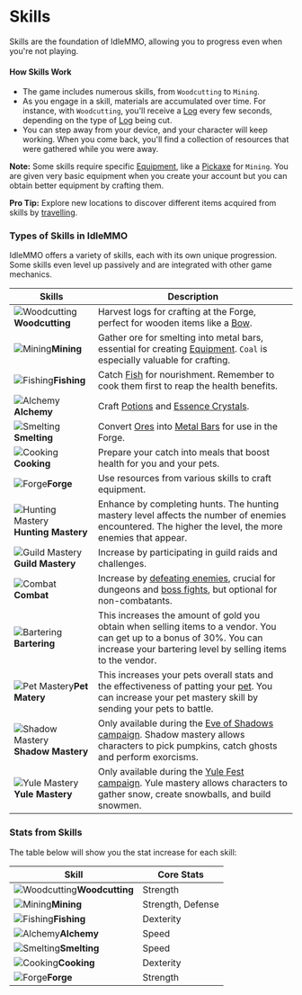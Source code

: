 # Skills

Skills are the foundation of IdleMMO, allowing you to progress even when you're not playing.

#### How Skills Work

- The game includes numerous skills, from `Woodcutting` to `Mining`. 
- As you engage in a skill, materials are accumulated over time. For instance, with `Woodcutting`, you'll receive a [Log](/wiki/items-and-pets/item-types?same_window=true) every few seconds, depending on the type of [Log](/wiki/items-and-pets/item-types?same_window=true) being cut.
- You can step away from your device, and your character will keep working. When you come back, you'll find a collection of resources that were gathered while you were away.

**Note:** Some skills require specific [Equipment](/wiki/items-and-pets/equipment?same_window=true), like a [Pickaxe](/wiki/items-and-pets/item-types?same_window=true) for `Mining`. You are given very basic equipment when you create your account but you can obtain better equipment by crafting them.

**Pro Tip:** Explore new locations to discover different items acquired from skills by [travelling](/wiki/activities-and-challenges/travelling?same_window=true).

### Types of Skills in IdleMMO

IdleMMO offers a variety of skills, each with its own unique progression. Some skills even level up passively and are integrated with other game mechanics.

| Skills | Description |
| -----  | ------      |
| <div>![Woodcutting](https://cdn.idle-mmo.com/cdn-cgi/image/width=24,height=24/uploaded/skins/DKC4LgMAyoUlDmo99LJOVbtUZsezIi-metad29vZGN1dHRpbmcucG5n-.png)__Woodcutting__</div> | Harvest logs for crafting at the Forge, perfect for wooden items like a [Bow](/wiki/items-and-pets/item-types?same_window=true). |
| <div>![Mining](https://cdn.idle-mmo.com/cdn-cgi/image/width=24,height=24/uploaded/skins/CwqOzwaWgR9ooe0BVEpgtKCAduFpka-metabWluaW5nLnBuZw==-.png)__Mining__</div> | Gather ore for smelting into metal bars, essential for creating [Equipment](/wiki/items-and-pets/equipment?same_window=true). `Coal` is especially valuable for crafting. |
| <div>![Fishing](https://cdn.idle-mmo.com/cdn-cgi/image/width=24,height=24/uploaded/skins/aFjVlrHK2um38ufObrBRXGOZOxGHsj-metaZmlzaGluZy5wbmc=-.png)__Fishing__</div> | Catch [Fish](/wiki/items-and-pets/item-types?same_window=true) for nourishment. Remember to cook them first to reap the health benefits. |
| <div>![Alchemy](https://cdn.idle-mmo.com/cdn-cgi/image/width=24,height=24/uploaded/skins/tMKfSVT7ZSbPwMxEIKmulq1B7lFIYZ-metaYWxjaGVteS5wbmc=-.png)__Alchemy__</div> | Craft [Potions](/wiki/items-and-pets/item-types?same_window=true) and [Essence Crystals](/wiki/items-and-pets/item-types?same_window=true). |
| <div>![Smelting](https://cdn.idle-mmo.com/cdn-cgi/image/width=24,height=24/uploaded/skins/01HMV8CSV9P697HRCPBMQMY6VA.png)__Smelting__</div> | Convert [Ores](/wiki/items-and-pets/item-types) into [Metal Bars](/wiki/items-and-pets/item-types?same_window=true) for use in the Forge. |
| <div>![Cooking](https://cdn.idle-mmo.com/cdn-cgi/image/width=24,height=24/uploaded/skins/wI2XxGzeSRX6AFMRUADAnKji9NgOIK-metaY29va2luZy5wbmc=-.png)__Cooking__</div> | Prepare your catch into meals that boost health for you and your pets. |
| <div>![Forge](https://cdn.idle-mmo.com/cdn-cgi/image/width=24,height=24/uploaded/skins/tuVX8BVjiz53PoeSWF1KJ26OTEOoZI-metaaDkucG5n-.png)__Forge__</div> | Use resources from various skills to craft equipment. |
| <div>![Hunting Mastery](https://cdn.idle-mmo.com/cdn-cgi/image/width=24,height=24/uploaded/skins/ryXY3r3TY70wWquLMMZ7idvKVR19GS-metaaHVudGluZy1pbWFnZS5wbmc=-.png)__Hunting Mastery__</div> | Enhance by completing hunts. The hunting mastery level affects the number of enemies encountered. The higher the level, the more enemies that appear. |
| <div>![Guild Mastery](https://cdn.idle-mmo.com/cdn-cgi/image/width=24,height=24/uploaded/skins/01HQQJQD8BME4JCHG9H879XM0Q.png)__Guild Mastery__</div> | Increase by participating in guild raids and challenges. |
| <div>![Combat](https://cdn.idle-mmo.com/cdn-cgi/image/width=24,height=24/uploaded/skins/1eJxBXb1BOJuZpUr2sL3NwaWOV3Gr0-metadGluLXN3b3JkLnBuZw==-.png)__Combat__</div> |  Increase by [defeating enemies](/wiki/activities-and-challenges/hunting-and-battling?same_window=true), crucial for dungeons and [boss fights](/wiki/activities-and-challenges/world-bosses), but optional for non-combatants. |
| <div>![Bartering](https://cdn.idle-mmo.com/cdn-cgi/image/width=24,height=24/uploaded/skins/Druis2lTKqmbl8YmDDVCy2TaYFl430-metaYmFydGVyaW5nLnBuZw==-.png)__Bartering__</div> | This increases the amount of gold you obtain when selling items to a vendor. You can get up to a bonus of 30%. You can increase your bartering level by selling items to the vendor. |
| <div>![Pet Mastery](https://cdn.idle-mmo.com/cdn-cgi/image/width=24,height=24/uploaded/skins/ByGAnT8nNgP0noQicPXr4mhgv1Ux6f-metaZHJhZ29uIDEucG5n-.png)__Pet Matery__</div> | This increases your pets overall stats and the effectiveness of patting your [pet](/wiki/items-and-pets/pets?same_window=true). You can increase your pet mastery skill by sending your pets to battle. |
| <div>![Shadow Mastery](https://cdn.idle-mmo.com/cdn-cgi/image/width=24,height=24/uploaded/skins/2DKOpVK1LsY1jwOER6tfuBfPGTDXHF-metacHVtcGtpbjMucG5n-.png)__Shadow Mastery__</div> | Only available during the [Eve of Shadows campaign](/wiki/activities-and-challenges/campaigns?same_window=true). Shadow mastery allows characters to pick pumpkins, catch ghosts and perform exorcisms. |
| <div>![Yule Mastery](https://cdn.idle-mmo.com/cdn-cgi/image/width=24,height=24/uploaded/skins/OXBGDWcgUce8zFwEUocxz59E6uABq9-metac25vd21hbi5wbmc=-.png)__Yule Mastery__</div> | Only available during the [Yule Fest campaign](/wiki/activities-and-challenges/campaigns?same_window=true). Yule mastery allows characters to gather snow, create snowballs, and build snowmen. |

### Stats from Skills

The table below will show you the stat increase for each skill:

| **Skill**       | **Core Stats**    |
|-----------------|-------------------|
| <div>![Woodcutting](https://cdn.idle-mmo.com/cdn-cgi/image/width=24,height=24/uploaded/skins/DKC4LgMAyoUlDmo99LJOVbtUZsezIi-metad29vZGN1dHRpbmcucG5n-.png)__Woodcutting__</div> | Strength          |
| <div>![Mining](https://cdn.idle-mmo.com/cdn-cgi/image/width=24,height=24/uploaded/skins/CwqOzwaWgR9ooe0BVEpgtKCAduFpka-metabWluaW5nLnBuZw==-.png)__Mining__</div>     | Strength, Defense |
| <div>![Fishing](https://cdn.idle-mmo.com/cdn-cgi/image/width=24,height=24/uploaded/skins/aFjVlrHK2um38ufObrBRXGOZOxGHsj-metaZmlzaGluZy5wbmc=-.png)__Fishing__</div>    | Dexterity         |
| <div>![Alchemy](https://cdn.idle-mmo.com/cdn-cgi/image/width=24,height=24/uploaded/skins/tMKfSVT7ZSbPwMxEIKmulq1B7lFIYZ-metaYWxjaGVteS5wbmc=-.png)__Alchemy__</div>    | Speed             |
| <div>![Smelting](https://cdn.idle-mmo.com/cdn-cgi/image/width=24,height=24/uploaded/skins/01HMV8CSV9P697HRCPBMQMY6VA.png)__Smelting__</div>    | Speed             |
| <div>![Cooking](https://cdn.idle-mmo.com/cdn-cgi/image/width=24,height=24/uploaded/skins/wI2XxGzeSRX6AFMRUADAnKji9NgOIK-metaY29va2luZy5wbmc=-.png)__Cooking__</div>    | Dexterity         |
| <div>![Forge](https://cdn.idle-mmo.com/cdn-cgi/image/width=24,height=24/uploaded/skins/tuVX8BVjiz53PoeSWF1KJ26OTEOoZI-metaaDkucG5n-.png)__Forge__</div>    | Strength          |
